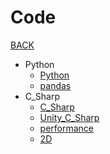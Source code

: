# Code

[BACK](https://8ku.github.io/note_other)

- Python
  - [Python](https://8ku.github.io/note_other/Code/Python/Python)
  - [pandas](https://8ku.github.io/note_other/Code/Python/pandas)
- C_Sharp
  - [C_Sharp](https://8ku.github.io/note_other/Code/C_Sharp/C_Sharp)
  - [Unity_C_Sharp](https://8ku.github.io/note_other/Code/C_Sharp/Unity_C_Sharp)
  - [performance](https://8ku.github.io/note_other/Code/C_Sharp/performance)
  - [2D](https://8ku.github.io/note_other/Code/C_Sharp/2D)

